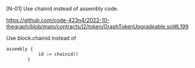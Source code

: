 [N-01] Use chainid instead of assembly code.

https://github.com/code-423n4/2022-10-thegraph/blob/main/contracts/l2/token/GraphTokenUpgradeable.sol#L199

Use block.chainid instead of         
```
assembly {
            id := chainid()
        }
```